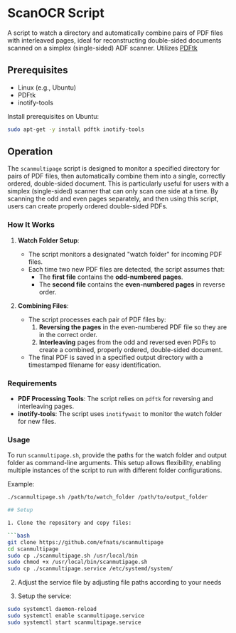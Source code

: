 # ScanOCR Script

A script to watch a directory and automatically combine pairs of PDF files with interleaved pages, ideal for reconstructing double-sided documents scanned on a simplex (single-sided) ADF scanner. Utilizes [PDFtk](https://www.pdflabs.com/tools/pdftk-the-pdf-toolkit/)

## Prerequisites

- Linux (e.g., Ubuntu)
- PDFtk
- inotify-tools

Install prerequisites on Ubuntu:

```bash
sudo apt-get -y install pdftk inotify-tools
```
## Operation

The `scanmultipage` script is designed to monitor a specified directory for pairs of PDF files, then automatically combine them into a single, correctly ordered, double-sided document. This is particularly useful for users with a simplex (single-sided) scanner that can only scan one side at a time. By scanning the odd and even pages separately, and then using this script, users can create properly ordered double-sided PDFs.

### How It Works

1. **Watch Folder Setup**:
   - The script monitors a designated "watch folder" for incoming PDF files.
   - Each time two new PDF files are detected, the script assumes that:
     - The **first file** contains the **odd-numbered pages**.
     - The **second file** contains the **even-numbered pages** in reverse order.

2. **Combining Files**:
   - The script processes each pair of PDF files by:
     1. **Reversing the pages** in the even-numbered PDF file so they are in the correct order.
     2. **Interleaving** pages from the odd and reversed even PDFs to create a combined, properly ordered, double-sided document.
   - The final PDF is saved in a specified output directory with a timestamped filename for easy identification.

### Requirements

- **PDF Processing Tools**: The script relies on `pdftk` for reversing and interleaving pages.
- **inotify-tools**: The script uses `inotifywait` to monitor the watch folder for new files.

### Usage

To run `scanmultipage.sh`, provide the paths for the watch folder and output folder as command-line arguments. This setup allows flexibility, enabling multiple instances of the script to run with different folder configurations.

Example:
```bash
./scanmultipage.sh /path/to/watch_folder /path/to/output_folder

## Setup

1. Clone the repository and copy files:

```bash
git clone https://github.com/efnats/scanmultipage
cd scanmultipage
sudo cp ./scanmultipage.sh /usr/local/bin
sudo chmod +x /usr/local/bin/scanmutipage.sh
sudo cp ./scanmultipage.service /etc/systemd/system/
```

2. Adjust the service file by adjusting file paths according to your needs

3. Setup the service:

```bash
sudo systemctl daemon-reload
sudo systemctl enable scanmultipage.service
sudo systemctl start scanmultipage.service
```
